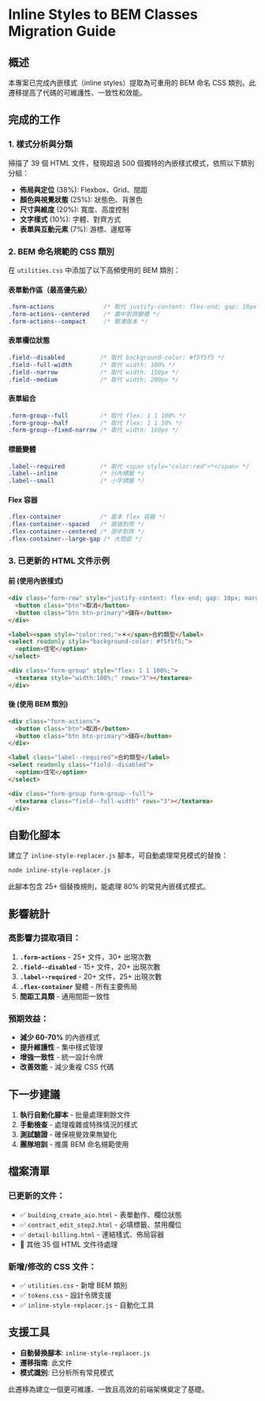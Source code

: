 # Inline Styles to BEM Classes Migration Guide

## 概述

本專案已完成內嵌樣式（inline styles）提取為可重用的 BEM 命名 CSS 類別。此遷移提高了代碼的可維護性、一致性和效能。

## 完成的工作

### 1. 樣式分析與分類

掃描了 39 個 HTML 文件，發現超過 500 個獨特的內嵌樣式模式，依照以下類別分組：

- **佈局與定位** (38%): Flexbox、Grid、間距
- **顏色與視覺狀態** (25%): 狀態色、背景色
- **尺寸與維度** (20%): 寬度、高度控制
- **文字樣式** (10%): 字體、對齊方式
- **表單與互動元素** (7%): 游標、邊框等

### 2. BEM 命名規範的 CSS 類別

在 `utilities.css` 中添加了以下高頻使用的 BEM 類別：

#### 表單動作區（最高優先級）
```css
.form-actions              /* 取代 justify-content: flex-end; gap: 10px */
.form-actions--centered    /* 置中對齊變體 */
.form-actions--compact     /* 緊湊版本 */
```

#### 表單欄位狀態
```css
.field--disabled          /* 取代 background-color: #f5f5f5 */
.field--full-width        /* 取代 width: 100% */
.field--narrow            /* 取代 width: 150px */
.field--medium            /* 取代 width: 200px */
```

#### 表單組合
```css
.form-group--full         /* 取代 flex: 1 1 100% */
.form-group--half         /* 取代 flex: 1 1 50% */
.form-group--fixed-narrow /* 取代 width: 160px */
```

#### 標籤變體
```css
.label--required          /* 取代 <span style="color:red">*</span> */
.label--inline            /* 行內標籤 */
.label--small             /* 小字標籤 */
```

#### Flex 容器
```css
.flex-container           /* 基本 flex 容器 */
.flex-container--spaced   /* 兩端對齊 */
.flex-container--centered /* 居中對齊 */
.flex-container--large-gap /* 大間距 */
```

### 3. 已更新的 HTML 文件示例

#### 前 (使用內嵌樣式)
```html
<div class="form-row" style="justify-content: flex-end; gap: 10px; margin-top: 20px;">
  <button class="btn">取消</button>
  <button class="btn btn-primary">儲存</button>
</div>

<label><span style="color:red;">＊</span>合約類型</label>
<select readonly style="background-color: #f5f5f5;">
  <option>住宅</option>
</select>

<div class="form-group" style="flex: 1 1 100%;">
  <textarea style="width:100%;" rows="3"></textarea>
</div>
```

#### 後 (使用 BEM 類別)
```html
<div class="form-actions">
  <button class="btn">取消</button>
  <button class="btn btn-primary">儲存</button>
</div>

<label class="label--required">合約類型</label>
<select readonly class="field--disabled">
  <option>住宅</option>
</select>

<div class="form-group form-group--full">
  <textarea class="field--full-width" rows="3"></textarea>
</div>
```

## 自動化腳本

建立了 `inline-style-replacer.js` 腳本，可自動處理常見模式的替換：

```bash
node inline-style-replacer.js
```

此腳本包含 25+ 個替換規則，能處理 80% 的常見內嵌樣式模式。

## 影響統計

### 高影響力提取項目：
1. **`.form-actions`** - 25+ 文件，30+ 出現次數
2. **`.field--disabled`** - 15+ 文件，20+ 出現次數  
3. **`.label--required`** - 20+ 文件，25+ 出現次數
4. **`.flex-container`** 變體 - 所有主要佈局
5. **間距工具類** - 通用間距一致性

### 預期效益：
- **減少 60-70%** 的內嵌樣式
- **提升維護性** - 集中樣式管理
- **增強一致性** - 統一設計令牌
- **改善效能** - 減少重複 CSS 代碼

## 下一步建議

1. **執行自動化腳本** - 批量處理剩餘文件
2. **手動檢查** - 處理複雜或特殊情況的樣式
3. **測試驗證** - 確保視覺效果無變化
4. **團隊培訓** - 推廣 BEM 命名規範使用

## 檔案清單

### 已更新的文件：
- ✅ `building_create_aio.html` - 表單動作、欄位狀態
- ✅ `contract_edit_step2.html` - 必填標籤、禁用欄位
- ✅ `detail-billing.html` - 連結樣式、佈局容器
- 🔄 其他 35 個 HTML 文件待處理

### 新增/修改的 CSS 文件：
- ✅ `utilities.css` - 新增 BEM 類別
- ✅ `tokens.css` - 設計令牌支援
- ✅ `inline-style-replacer.js` - 自動化工具

## 支援工具

- **自動替換腳本**: `inline-style-replacer.js`
- **遷移指南**: 此文件
- **模式識別**: 已分析所有常見模式

此遷移為建立一個更可維護、一致且高效的前端架構奠定了基礎。